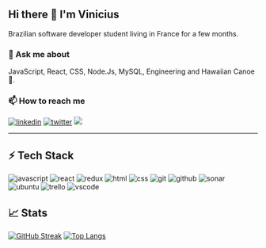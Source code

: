 ## Hi there 👋 I'm Vinicius

Brazilian software developer student living in France for a few months.

### 💬 Ask me about

JavaScript, React, CSS, Node.Js, MySQL, Engineering and Hawaiian Canoe :canoe:.

### 📫 How to reach me 

[![linkedin](https://img.shields.io/badge/LinkedIn-0077B5?style=for-the-badge&logo=linkedin&logoColor=white)](https://www.linkedin.com/in/vpfranco/)
[![twitter](https://img.shields.io/badge/Twitter-1DA1F2?style=for-the-badge&logo=twitter&logoColor=white)](https://twitter.com/vipfranco1)
<a href = "mailto:vpacheco0427@gmail.com"><img src="https://img.shields.io/badge/Gmail-D14836?style=for-the-badge&logo=gmail&logoColor=white"></a>
<hr>

## :zap: Tech Stack
![javascript](https://img.shields.io/badge/JavaScript-323330?style=for-the-badge&logo=javascript&logoColor=F7DF1E)
![react](https://img.shields.io/badge/React-20232A?style=for-the-badge&logo=react&logoColor=61DAFB)
![redux](https://img.shields.io/badge/Redux-593D88?style=for-the-badge&logo=redux&logoColor=white)
![html](https://img.shields.io/badge/HTML5-E34F26?style=for-the-badge&logo=html5&logoColor=white)
![css](https://img.shields.io/badge/CSS3-1572B6?style=for-the-badge&logo=css3&logoColor=white)
![git](https://img.shields.io/badge/GIT-E44C30?style=for-the-badge&logo=git&logoColor=white)
![github](https://img.shields.io/badge/GitHub-100000?style=for-the-badge&logo=github&logoColor=white)
![sonar](https://img.shields.io/badge/Sonar%20cloud-F3702A?style=for-the-badge&logo=sonarcloud&logoColor=white)
![ubuntu](https://img.shields.io/badge/Ubuntu-E95420?style=for-the-badge&logo=ubuntu&logoColor=white)
![trello](https://img.shields.io/badge/Trello-0052CC?style=for-the-badge&logo=trello&logoColor=white)
![vscode](https://img.shields.io/badge/Visual_Studio_Code-0078D4?style=for-the-badge&logo=visual%20studio%20code&logoColor=white)

## :chart_with_upwards_trend: Stats 
[![GitHub Streak](https://github-readme-streak-stats.herokuapp.com?user=FrancoViniciusP&date_format=M%20j%5B%2C%20Y%5D)](https://git.io/streak-stats)
[![Top Langs](https://github-readme-stats.vercel.app/api?username=FrancoViniciusP)](https://github.com/anuraghazra/github-readme-stats)



<!--
**FrancoViniciusP/FrancoViniciusP** is a ✨ _special_ ✨ repository because its `README.md` (this file) appears on your GitHub profile.

Here are some ideas to get you started:

- 🔭 I’m currently working on ...
- 🌱 I’m currently learning ...
- 👯 I’m looking to collaborate on ...
- 🤔 I’m looking for help with ...
- 💬 Ask me about ...
-  : ...
- 😄 Pronouns: ...
- ⚡ Fun fact: ...
-->
